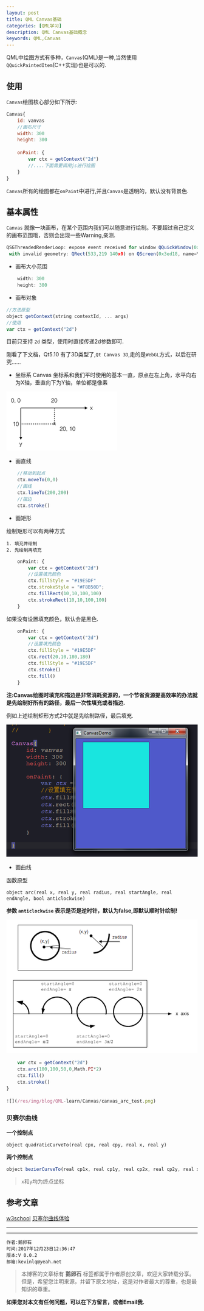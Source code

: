 ```yaml
---
layout: post
title: QML Canvas基础
categories: [QML学习]
description: QML Canvas基础概念
keywords: QML,Canvas
---
```


QML中绘图方式有多种，`Canvas`(QML)是一种,当然使用`QQuickPaintedItem`(C++实现)也是可以的.


## 使用
`Canvas`绘图核心部分如下所示:

```QML
Canvas{
    id: vanvas
    //画布尺寸
    width: 300
    height: 300

    onPaint: {
        var ctx = getContext("2d")
        //....下面需要调用js进行绘图
    }
}
```

`Canvas`所有的绘图都在`onPaint`中进行,并且`Canvas`是透明的，默认没有背景色.

## 基本属性

`Canvas` 就像一块画布，在某个范围内我们可以随意进行绘制。不要超过自己定义的画布范围哦，否则会出现一些Warning,亲测.

```QML
QSGThreadedRenderLoop: expose event received for window QQuickWindow(0x183a51a0)
 with invalid geometry: QRect(533,219 140x0) on QScreen(0x3ed18, name=\\.\DISPLAY8)
```

- 画布大小范围
```QML
    width: 300
    height: 300
```

- 画布对象
```QML
//方法原型
object getContext(string contextId, ... args)
//使用
var ctx = getContext("2d")
```
目前只支持 `2d` 类型，使用时直接传递2d参数即可.  

刚看了下文档，Qt5.10 有了3D类型了,`Qt Canvas 3D`,走的是`WebGL`方式，以后在研究……

- 坐标系
Canvas 坐标系和我们平时使用的基本一直，原点在左上角，水平向右为X轴，垂直向下为Y轴，单位都是像素

![](/res/img/blog/QML-learn/Canvas/canvas_coordinate.png)


- 画直线
```QML
    //移动到起点
    ctx.moveTo(0,0)
    //画线
    ctx.lineTo(200,200)
    //描边
    ctx.stroke()
```

- 画矩形

绘制矩形可以有两种方式
```
1. 填充并绘制
2. 先绘制再填充
```

```QML
    onPaint: {
        var ctx = getContext("2d")
        //设置填充颜色
        ctx.fillStyle = "#19E5DF"
        ctx.strokeStyle = "#F8B50D";
        ctx.fillRect(10,10,100,100)
        ctx.strokeRect(10,10,100,100)
    }
```
如果没有设置填充颜色，默认会是黑色.

```QML
    onPaint: {
        var ctx = getContext("2d")
        //设置填充颜色
        ctx.fillStyle = "#19E5DF"
        ctx.rect(20,10,180,180)
        ctx.fillStyle = "#19E5DF"
        ctx.stroke()
        ctx.fill()
    }

```

**注:Canvas绘图时填充和描边是非常消耗资源的，一个节省资源提高效率的办法就是先绘制好所有的路径，最后一次性填充或者描边.**

例如上述绘制矩形方式2中就是先绘制路径，最后填充.

![](/res/img/blog/QML-learn/Canvas/canvas_rect.png)

- 画曲线

函数原型
```
object arc(real x, real y, real radius, real startAngle, real endAngle, bool anticlockwise)

```
**参数 `anticlockwise` 表示是否是逆时针，默认为false,即默认顺时针绘制!**

![](/res/img/blog/QML-learn/Canvas/canvas_arc.png)


```QML
    var ctx = getContext("2d")
    ctx.arc(100,100,50,0,Math.PI*2)
    ctx.fill()
    ctx.stroke()
}

![](/res/img/blog/QML-learn/Canvas/canvas_arc_test.png)

```
### 贝赛尔曲线

**一个控制点**
```
object quadraticCurveTo(real cpx, real cpy, real x, real y)
```

**两个控制点**
```QML
object bezierCurveTo(real cp1x, real cp1y, real cp2x, real cp2y, real x, real y)
```

> `x`和`y`均为终点坐标

## 参考文章

[w3school](http://www.w3school.com.cn/tags/html_ref_canvas.asp)
[贝塞尔曲线体验](http://blogs.sitepointstatic.com/examples/tech/canvas-curves/bezier-curve.html)

---

******

    作者:鹅卵石
    时间:2017年12月23日12:36:47
    版本:V 0.0.2
    邮箱:kevinlq@yeah.net

<!-- more -->

>本博客的文章标有 **鹅卵石** 标签都属于作者原创文章，欢迎大家转载分享。
但是，希望您注明来源，并留下原文地址，这是对作者最大的尊重，也是最知识的尊重。

**如果您对本文有任何问题，可以在下方留言，或者Email我.**